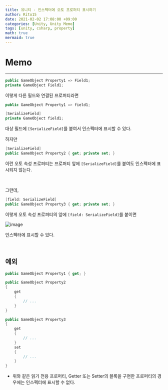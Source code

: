 ```yaml
---
title: 유니티 - 인스펙터에 오토 프로퍼티 표시하기
author: Rito15
date: 2021-02-02 17:08:00 +09:00
categories: [Unity, Unity Memo]
tags: [unity, csharp, property]
math: true
mermaid: true
---
```


# Memo
---

```cs
public GameObject Property1 => Field1;
private GameObject Field1;
```

이렇게 다른 필드와 연결된 프로퍼티라면

```cs
public GameObject Property1 => field1;

[SerializeField]
private GameObject field1;
```

대상 필드에 `[SerializeField]`를 붙여서 인스펙터에 표시할 수 있다.

하지만

```cs
[SerializeField]
public GameObject Property2 { get; private set; }
```

이런 오토 속성 프로퍼티는 프로퍼티 앞에 `[SerializeField]`를 붙여도 인스펙터에 표시되지 않는다.

<br>

그런데,

```cs
[field: SerializeField]
public GameObject Property3 { get; private set; }
```

이렇게 오토 속성 프로퍼티의 앞에 `[field: SerializeField]`를 붙이면

![image](https://user-images.githubusercontent.com/42164422/106571323-5c118680-657a-11eb-8400-4ef143b6238c.png)

인스펙터에 표시할 수 있다.

<br>

## 예외

```cs
public GameObject Property1 { get; }

public GameObject Property2
{
    get
    {
        // ...
    }
}

public GameObject Property3
{
    get
    {
        // ...
    }
    set
    {
        // ...
    }
}
```

- 위와 같은 읽기 전용 프로퍼티, Getter 또는 Setter의 블록을 구현한 프로퍼티의 경우에는 인스펙터에 표시할 수 없다.